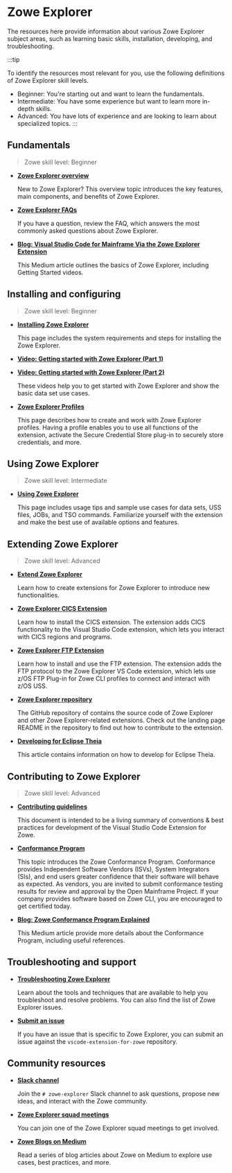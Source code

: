 # Zowe Explorer

The resources here provide information about various Zowe Explorer subject areas, such as learning basic skills, installation, developing, and troubleshooting.

:::tip

To identify the resources most relevant for you, use the following definitions of Zowe Explorer skill levels.

* Beginner: You're starting out and want to learn the fundamentals.
* Intermediate: You have some experience but want to learn more in-depth skills.
* Advanced: You have lots of experience and are looking to learn about specialized topics.
:::

## Fundamentals

> Zowe skill level: Beginner

* [**Zowe Explorer overview**](../user-guide/ze-install.md)

   New to Zowe Explorer? This overview topic introduces the key features, main components, and benefits of Zowe Explorer.

* [**Zowe Explorer FAQs**](../getting-started/zowe_faq.md#zowe-explorer-faq)

   If you have a question, review the FAQ, which answers the most commonly asked questions about Zowe Explorer.

* [**Blog: Visual Studio Code for Mainframe Via the Zowe Explorer Extension**](https://medium.com/zowe/visual-studio-code-for-mainframe-via-the-zowe-explorer-extension-b679054ffaf7)

   This Medium article outlines the basics of Zowe Explorer, including Getting Started videos.

## Installing and configuring

> Zowe skill level: Beginner

* [**Installing Zowe Explorer**](../user-guide/ze-install.md#installing-zowe-explorer)

   This page includes the system requirements and steps for installing the Zowe Explorer.

* [**Video: Getting started with Zowe Explorer (Part 1)**](https://youtu.be/G_WCsFZIWt4)
* [**Video: Getting started with Zowe Explorer (Part 2)**](https://youtu.be/X4oSHrI4oN4)

   These videos help you to get started with Zowe Explorer and show the basic data set use cases.

* [**Zowe Explorer Profiles**](../user-guide/ze-profiles.md)

   This page describes how to create and work with Zowe Explorer profiles. Having a profile enables you to use all functions of the extension, activate the Secure Credential Store plug-in to securely store credentials, and more.

## Using Zowe Explorer

> Zowe skill level: Intermediate

* [**Using Zowe Explorer**](../user-guide/ze-usage.md)

   This page includes usage tips and sample use cases for data sets, USS files, JOBs, and TSO commands. Familiarize yourself with the extension and make the best use of available options and features.

## Extending Zowe Explorer

> Zowe skill level: Advanced

* [**Extend Zowe Explorer**](https://github.com/zowe/zowe-explorer-vscode/wiki/Extending-Zowe-Explorer)

   Learn how to create extensions for Zowe Explorer to introduce new functionalities.

- [**Zowe Explorer CICS Extension**](../user-guide/ze-using-zowe-explorer-cics-ext.md)

   Learn how to install the CICS extension. The extension adds CICS functionality to the Visual Studio Code extension, which lets you interact with CICS regions and programs.

* [**Zowe Explorer FTP Extension**](../user-guide/ze-ftp.md)

   Learn how to install and use the FTP extension. The extension adds the FTP protocol to the Zowe Explorer VS Code extension, which lets use z/OS FTP Plug-in for Zowe CLI profiles to connect and interact with z/OS USS.

* [**Zowe Explorer repository**](https://github.com/zowe/zowe-explorer-vscode)

   The GitHub repository of contains the source code of Zowe Explorer and other Zowe Explorer-related extensions. Check out the landing page README in the repository to find out how to contribute to the extension.

* [**Developing for Eclipse Theia**](https://github.com/zowe/zowe-explorer-vscode/wiki/Developing-for-Theia)

   This article contains information on how to develop for Eclipse Theia.

## Contributing to Zowe Explorer

> Zowe skill level: Advanced

* [**Contributing guidelines**](https://github.com/zowe/zowe-explorer-vscode/blob/master/CONTRIBUTING.md)

   This document is intended to be a living summary of conventions & best practices for development of the Visual Studio Code Extension for Zowe.

* [**Conformance Program**](../extend/zowe-conformance-program.md)

  This topic introduces the Zowe Conformance Program. Conformance provides Independent Software Vendors (ISVs), System Integrators (SIs), and end users greater confidence that their software will behave as expected. As vendors, you are invited to submit conformance testing results for review and approval by the Open Mainframe Project. If your company provides software based on Zowe CLI, you are encouraged to get certified today.

* [**Blog: Zowe Conformance Program Explained**](https://medium.com/zowe/zowe-conformance-program-7f1574ade8ea)

   This Medium article provide more details about the Conformance Program, including useful references.

## Troubleshooting and support

* [**Troubleshooting Zowe Explorer**](../troubleshoot/ze/troubleshoot-ze.md)

   Learn about the tools and techniques that are available to help you troubleshoot and resolve problems. You can also find the list of Zowe Explorer issues.

* [**Submit an issue**](https://github.com/zowe/zowe-explorer-vscode/issues)

   If you have an issue that is specific to Zowe Explorer, you can submit an issue against the `vscode-extension-for-zowe` repository.

## Community resources

* [**Slack channel**](https://openmainframeproject.slack.com/)

   Join the `# zowe-explorer` Slack channel to ask questions, propose new ideas, and interact with the Zowe community.

* [**Zowe Explorer squad meetings**](https://zoom-lfx.platform.linuxfoundation.org/meetings/zowe)

   You can join one of the Zowe Explorer squad meetings to get involved.

* [**Zowe Blogs on Medium**](https://medium.com/zowe)

   Read a series of blog articles about Zowe on Medium to explore use cases, best practices, and more.


